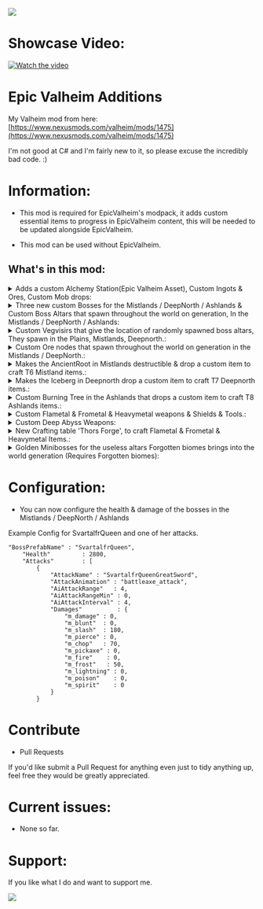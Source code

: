 ![](https://i.imgur.com/4XooUJw.png)

# Showcase Video:

[![Watch the video](https://i.imgur.com/7DThmVC.png)](https://youtu.be/Xk5-0zWnhCg)


# Epic Valheim Additions
 My Valheim mod from here: [https://www.nexusmods.com/valheim/mods/1475](https://www.nexusmods.com/valheim/mods/1475)
 
 I'm not good at C# and I'm fairly new to it, so please excuse the incredibly bad code. :)
 
# Information:
* This mod is required for EpicValheim's modpack, it adds custom essential items to progress in EpicValheim content, this will be needed to be updated alongside  EpicValheim. 

* This mod can be used without EpicValheim.

## What's in this mod:


<details><summary>Adds a custom Alchemy Station(Epic Valheim Asset), Custom Ingots & Ores, Custom Mob drops:</summary>
<p>

![](https://i.imgur.com/KEcOmXt.jpg)
![](https://i.imgur.com/ko5tJYm.png)


</p></summary></details>

<details><summary>Three new custom Bosses for the Mistlands / DeepNorth / Ashlands  & Custom Boss Altars that spawn throughout the world on generation, In the Mistlands / DeepNorth / Ashlands:</summary>
<p>

![](https://staticdelivery.nexusmods.com/mods/3667/images/1475/1475-1639710089-86667099.png)
![](https://staticdelivery.nexusmods.com/mods/3667/images/1475/1475-1647576692-51939647.png)
![](https://staticdelivery.nexusmods.com/mods/3667/images/1475/1475-1647878084-224388802.png)


</p></summary></details>

<details><summary>Custom Vegvisirs that give the location of randomly spawned boss altars, They spawn in the Plains, Mistlands, Deepnorth.:</summary>
<p>

![](https://i.imgur.com/6ueVQgl.jpg)


</p></summary></details>

<details><summary>Custom Ore nodes that spawn throughout the world on generation in the Mistlands / DeepNorth.:</summary>
<p>

![](https://i.imgur.com/qvtd3HY.jpg)


</p></summary></details>

<details><summary>Makes the AncientRoot in Mistlands destructible & drop a custom item to craft T6 Mistland items.:</summary>
<p>

![](https://i.imgur.com/v981Tt5.jpg)


</p></summary></details>

<details><summary>Makes the Iceberg in Deepnorth drop a custom item to craft T7 Deepnorth items.:</summary>
<p>

![](https://i.imgur.com/ydI9b9u.jpg)


</p></summary></details>

<details><summary>Custom Burning Tree in the Ashlands that drops a custom item to craft T8 Ashlands items.:</summary>
<p>

![](https://i.imgur.com/woxob0Z.jpg)


</p></summary></details>

<details><summary>Custom Flametal & Frometal & Heavymetal weapons & Shields & Tools.:</summary>
<p>

![](https://i.imgur.com/DJ5gZh6.png)


</p></summary></details>

<details><summary>Custom Deep Abyss Weapons:</summary>
<p>

![](https://staticdelivery.nexusmods.com/mods/3667/images/1475/1475-1647878068-220502005.png)


</p></summary></details>


<details><summary>New Crafting table 'Thors Forge', to craft Flametal & Frometal & Heavymetal Items.:</summary>
<p>

![](https://i.imgur.com/EnxSrae.jpg)


</p></summary></details>

<details><summary>Golden Minibosses for the useless altars Forgotten biomes brings into the world generation (Requires Forgotten biomes):</summary>
<p>

![](https://i.imgur.com/fZsjBva.png)


</p></summary></details>


# Configuration:

* You can now configure the health & damage of the bosses in the Mistlands / DeepNorth / Ashlands 

Example Config for SvartalfrQueen and one of her attacks.

	"BossPrefabName" : "SvartalfrQueen",
        "Health"         : 2800,
        "Attacks"        : [
            {
                "AttackName" : "SvartalfrQueenGreatSword",
                "AttackAnimation" : "battleaxe_attack",
                "AiAttackRange"   : 4,
                "AiAttackRangeMin" : 0,
                "AiAttackInterval" : 4,
                "Damages"          : {
                    "m_damage" : 0,
                    "m_blunt"  : 0,
                    "m_slash"  : 180,
                    "m_pierce" : 0,
                    "m_chop"   : 70,
                    "m_pickaxe" : 0,
                    "m_fire"    : 0,
                    "m_frost"   : 50,
                    "m_lightning" : 0,
                    "m_poison"    : 0,
                    "m_spirit"    : 0
                }
            }

# Contribute

* Pull Requests

 If you'd like submit a Pull Request for anything even just to tidy anything up, feel free they would be greatly appreciated.


# Current issues:

* None so far.

# Support:

If you like what I do and want to support me.

[![](https://i.imgur.com/d5IpNXJ.png)](https://www.buymeacoffee.com/Huntard)
